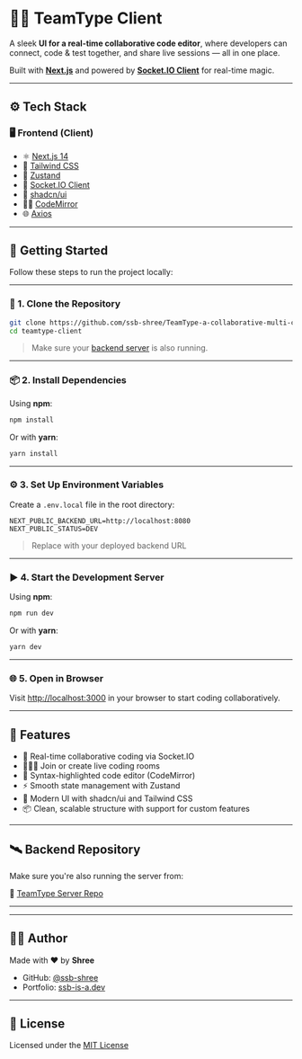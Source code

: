 # 🧑‍💻 TeamType Client

A sleek **UI for a real-time collaborative code editor**, where developers can connect, code & test together, and share live sessions — all in one place.

Built with **[Next.js](https://nextjs.org/)** and powered by **[Socket.IO Client](https://socket.io/docs/v4/client-api/)** for real-time magic.

---

## ⚙️ Tech Stack

### 🖥️ Frontend (Client)

- ⚛️ [Next.js 14](https://nextjs.org)
- 🎨 [Tailwind CSS](https://tailwindcss.com)
- 🧠 [Zustand](https://github.com/pmndrs/zustand)
- 🔌 [Socket.IO Client](https://socket.io/docs/v4/client-api/)
- 🧩 [shadcn/ui](https://ui.shadcn.dev/)
- ✍🏼 [CodeMirror](https://codemirror.net/)
- 🌐 [Axios](https://axios-http.com)

---

## 🚀 Getting Started

Follow these steps to run the project locally:

---

### 🧾 1. Clone the Repository

```bash
git clone https://github.com/ssb-shree/TeamType-a-collaborative-multi-code-IDE/tree/main/client.git
cd teamtype-client
```

> Make sure your [backend server](https://github.com/ssb-shree/TeamType-a-collaborative-multi-code-IDE/tree/main/server.git) is also running.

---

### 📦 2. Install Dependencies

Using **npm**:

```bash
npm install
```

Or with **yarn**:

```bash
yarn install
```

---

### ⚙️ 3. Set Up Environment Variables

Create a `.env.local` file in the root directory:

```env
NEXT_PUBLIC_BACKEND_URL=http://localhost:8080
NEXT_PUBLIC_STATUS=DEV
```

> Replace with your deployed backend URL

---

### ▶️ 4. Start the Development Server

Using **npm**:

```bash
npm run dev
```

Or with **yarn**:

```bash
yarn dev
```

---

### 🌐 5. Open in Browser

Visit [http://localhost:3000](http://localhost:3000) in your browser to start coding collaboratively.

---

## 🧠 Features

- 🔁 Real-time collaborative coding via Socket.IO
- 🧑‍🤝‍🧑 Join or create live coding rooms
- 📝 Syntax-highlighted code editor (CodeMirror)
- ⚡ Smooth state management with Zustand
- 🧪 Modern UI with shadcn/ui and Tailwind CSS
- 📦 Clean, scalable structure with support for custom features

---

## 🛰️ Backend Repository

Make sure you're also running the server from:

🔗 [TeamType Server Repo](https://github.com/ssb-shree/TeamType-a-collaborative-multi-code-IDE/tree/main/server.git)

---

---

## 👨‍💻 Author

Made with ❤️ by **Shree**

- GitHub: [@ssb-shree](https://github.com/ssb-shree)
- Portfolio: [ssb-is-a.dev](https://ssb.is-a.dev/)

---

## 📄 License

Licensed under the [MIT License](https://choosealicense.com/licenses/mit/)
